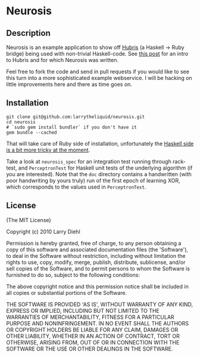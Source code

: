 # Neurosis

## Description

Neurosis is an example application to show off [Hubris](http://github.com/mwotton/Hubris) (a Haskell -> Ruby bridge) being used with non-trivial Haskell-code. See [this post](http://engineyard.com/blog/2010/a-hint-of-hubris/) for an intro to Hubris and for which Neurosis was written.

Feel free to fork the code and send in pull requests if you would like to see this turn into a more sophisticated example webservice. I will be hacking on little improvements here and there as time goes on. 

## Installation

    git clone git@github.com:larrytheliquid/neurosis.git
    cd neurosis
    # `sudo gem install bundler` if you don't have it
    gem bundle --cached

That will take care of Ruby side of installation, unfortunately the [Haskell side is a bit more tricky at the moment](http://wiki.github.com/mwotton/Hubris/Installation/).

Take a look at `neurosis_spec` for an integration test running through rack-test, and `PerceptronTest` for Haskell unit tests of the underlying algorithm (if you are interested). Note that the `doc` directory contains a handwritten (with poor handwriting by yours truly) run of the first epoch of learning XOR, which corresponds to the values used in `PerceptronTest`.

## License

(The MIT License)

Copyright (c) 2010 Larry Diehl

Permission is hereby granted, free of charge, to any person obtaining
a copy of this software and associated documentation files (the
'Software'), to deal in the Software without restriction, including
without limitation the rights to use, copy, modify, merge, publish,
distribute, sublicense, and/or sell copies of the Software, and to
permit persons to whom the Software is furnished to do so, subject to
the following conditions:

The above copyright notice and this permission notice shall be
included in all copies or substantial portions of the Software.

THE SOFTWARE IS PROVIDED 'AS IS', WITHOUT WARRANTY OF ANY KIND,
EXPRESS OR IMPLIED, INCLUDING BUT NOT LIMITED TO THE WARRANTIES OF
MERCHANTABILITY, FITNESS FOR A PARTICULAR PURPOSE AND NONINFRINGEMENT.
IN NO EVENT SHALL THE AUTHORS OR COPYRIGHT HOLDERS BE LIABLE FOR ANY
CLAIM, DAMAGES OR OTHER LIABILITY, WHETHER IN AN ACTION OF CONTRACT,
TORT OR OTHERWISE, ARISING FROM, OUT OF OR IN CONNECTION WITH THE
SOFTWARE OR THE USE OR OTHER DEALINGS IN THE SOFTWARE.
